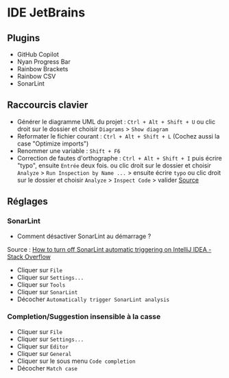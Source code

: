 # IDE JetBrains

## Plugins  
- GitHub Copilot
- Nyan Progress Bar
- Rainbow Brackets
- Rainbow CSV
- SonarLint

## Raccourcis clavier
- Générer le diagramme UML du projet : `Ctrl + Alt + Shift + U` 
  ou 
  clic droit sur le dossier et choisir `Diagrams` > `Show diagram`
- Reformater le fichier courant : `Ctrl + Alt + Shift + L` (Cochez aussi la case "Optimize imports")
- Renommer une variable : `Shift + F6`
- Correction de fautes d'orthographe : `Ctrl + Alt + Shift + I` puis écrire "typo", ensuite `Entrée` deux fois.
  ou
  clic droit sur le dossier et choisir `Analyze` > `Run Inspection by Name ...` > ensuite écrire `typo`
  ou 
    clic droit sur le dossier et choisir `Analyze` > `Inspect Code` > valider 
  [Source](https://intellij-support.jetbrains.com/hc/en-us/community/posts/206917175-Find-all-spelling-errors)

## Réglages 

### SonarLint 
- Comment désactiver SonarLint au démarrage ? 

Source : [How to turn off SonarLint automatic triggering on IntelliJ IDEA - Stack Overflow][désactiver SonarLint]

- Cliquer sur `File`
- Cliquer sur `Settings...`
- Cliquer sur `Tools`
- Cliquer sur `SonarLint`
- Décocher `Automatically trigger SonarLint analysis`

### Completion/Suggestion insensible à la casse

- Cliquer sur `File`
- Cliquer sur `Settings...`
- Cliquer sur `Editor`
- Cliquer sur `General`
- Cliquer sur le sous menu `Code completion`
- Décocher `Match case`

<!-- Sources -->
[désactiver SonarLint]: https://stackoverflow.com/q/39175016